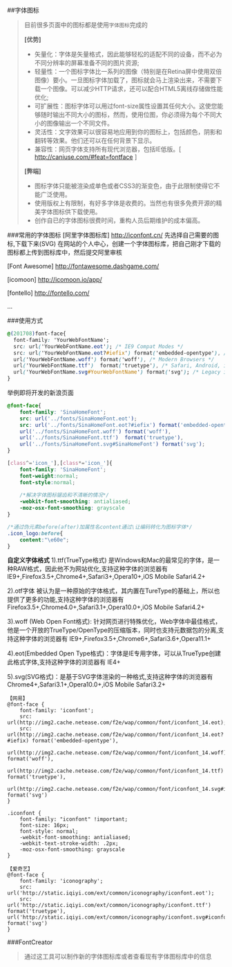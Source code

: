 ##字体图标
> 目前很多页面中的图标都是使用`字体图标`完成的
> 
> **[优势]**
> - 矢量化：字体是矢量格式，因此能够轻松的适配不同的设备，而不必为不同分辨率的屏幕准备不同的图片资源;
> - 轻量性：一个图标字体比一系列的图像（特别是在Retina屏中使用双倍图像）要小。一旦图标字体加载了，图标就会马上渲染出来，不需要下载一个图像。可以减少HTTP请求，还可以配合HTML5离线存储做性能优化;
> - 可扩展性：图标字体可以用过font-size属性设置其任何大小。这使您能够随时输出不同大小的图标，然而，使用位图，你必须得为每个不同大小的图像输出一个不同文件。
> - 灵活性：文字效果可以很容易地应用到你的图标上，包括颜色，阴影和翻转等效果。他们还可以在任何背景下显示。 
> - 兼容性：网页字体支持所有现代浏览器，包括IE低版。[ http://caniuse.com/#feat=fontface ]
> 
> **[弊端]**
> - 图标字体只能被渲染成单色或者CSS3的渐变色，由于此限制使得它不能广泛使用。
> - 使用版权上有限制，有好多字体是收费的。当然也有很多免费开源的精美字体图标供下载使用。
> - 创作自已的字体图标很费时间，重构人员后期维护的成本偏高。

###常用的字体图标
[阿里字体图标库]
http://iconfont.cn/ 
先选择自己需要的图标,下载下来(SVG)
在网站的个人中心，创建一个字体图标库，把自己刚才下载的图标都上传到图标库中，然后提交阿里审核

[Font Awesome]
http://fontawesome.dashgame.com/

[icomoon]
http://icomoon.io/app/

[fontello]
http://fontello.com/

...

###使用方式
```css
@(201708)font-face{
  font-family: 'YourWebFontName';
  src: url('YourWebFontName.eot'); /* IE9 Compat Modes */
  src: url('YourWebFontName.eot?#iefix') format('embedded-opentype'), /* IE6-IE8 */
  url('YourWebFontName.woff') format('woff'), /* Modern Browsers */
  url('YourWebFontName.ttf')  format('truetype'), /* Safari, Android, iOS */
  url('YourWebFontName.svg#YourWebFontName') format('svg'); /* Legacy iOS */
}
```

举例即将开发的新浪页面
```css
@font-face{
    font-family: 'SinaHomeFont';
    src: url('../fonts/SinaHomeFont.eot');
    src: url('../fonts/SinaHomeFont.eot?#iefix') format('embedded-opentype'),
    url('../fonts/SinaHomeFont.woff') format('woff'),
    url('../fonts/SinaHomeFont.ttf')  format('truetype'),
    url('../fonts/SinaHomeFont.svg#SinaHomeFont') format('svg');
}

[class^='icon_'],[class*='icon_']{
    font-family: 'SinaHomeFont';
    font-weight:normal;
    font-style:normal;
    
    /*解决字体图标锯齿和不清晰的情况*/
    -webkit-font-smoothing: antialiased;
    -moz-osx-font-smoothing: grayscale
}

/*通过伪元素before(after)加属性名content通过\让编码转化为图标字体*/
.icon_logo:before{
    content:"\e60e";
}
```

**自定义字体格式**
1).ttf(TrueType格式)
是Windows和Mac的最常见的字体，是一种RAW格式，因此他不为网站优化,支持这种字体的浏览器有
IE9+,Firefox3.5+,Chrome4+,Safari3+,Opera10+,iOS Mobile Safari4.2+

2).otf字体
被认为是一种原始的字体格式，其内置在TureType的基础上，所以也提供了更多的功能,支持这种字体的浏览器有Firefox3.5+,Chrome4.0+,Safari3.1+,Opera10.0+,iOS Mobile Safari4.2+

3).woff (Web Open Font格式): 针对网页进行特殊优化，Web字体中最佳格式，他是一个开放的TrueType/OpenType的压缩版本，同时也支持元数据包的分离,支持这种字体的浏览器有
IE9+,Firefox3.5+,Chrome6+,Safari3.6+,Opera11.1+

4).eot(Embedded Open Type格式)：字体是IE专用字体，可以从TrueType创建此格式字体,支持这种字体的浏览器有
IE4+

5).svg(SVG格式)：是基于SVG字体渲染的一种格式,支持这种字体的浏览器有
Chrome4+,Safari3.1+,Opera10.0+,iOS Mobile Safari3.2+

```
【网易】
@font-face {
    font-family: 'iconfont';
    src: url(http://img2.cache.netease.com/f2e/wap/common/font/iconfont_14.eot);
    src: url(http://img2.cache.netease.com/f2e/wap/common/font/iconfont_14.eot?#iefix) format('embedded-opentype'),
    url(http://img2.cache.netease.com/f2e/wap/common/font/iconfont_14.woff) format('woff'),
    url(http://img2.cache.netease.com/f2e/wap/common/font/iconfont_14.ttf) format('truetype'),
    url(http://img2.cache.netease.com/f2e/wap/common/font/iconfont_14.svg#iconfont) format('svg')
}

.iconfont {
    font-family: "iconfont" !important;
    font-size: 16px;
    font-style: normal;
    -webkit-font-smoothing: antialiased;
    -webkit-text-stroke-width: .2px;
    -moz-osx-font-smoothing: grayscale
}

【爱奇艺】
@font-face {
    font-family: 'iconography';
    src: url('http://static.iqiyi.com/ext/common/iconography/iconfont.eot');
    src: url('http://static.iqiyi.com/ext/common/iconography/iconfont.ttf') format('truetype'), url('http://static.iqiyi.com/ext/common/iconography/iconfont.svg#iconfont') format('svg')
}
```

###FontCreator
> 通过这工具可以制作新的字体图标库或者查看现有字体图标库中的信息

